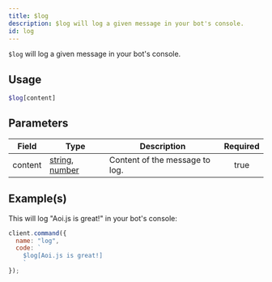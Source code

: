 ```yaml
---
title: $log
description: $log will log a given message in your bot's console.
id: log
---
```


`$log` will log a given message in your bot's console.

## Usage

```php
$log[content]
```

## Parameters

| Field   | Type                                                                                                                                                                                                 | Description                    | Required |
| ------- | ---------------------------------------------------------------------------------------------------------------------------------------------------------------------------------------------------- | ------------------------------ | :------: |
| content | [string](https://developer.mozilla.org/en-US/docs/Web/JavaScript/Reference/Global_Objects/String), [number](https://developer.mozilla.org/en-US/docs/Web/JavaScript/Reference/Global_Objects/Number) | Content of the message to log. |   true   |

## Example(s)

This will log "Aoi.js is great!" in your bot's console:

```javascript
client.command({
  name: "log",
  code: `
    $log[Aoi.js is great!]
    `
});
```
